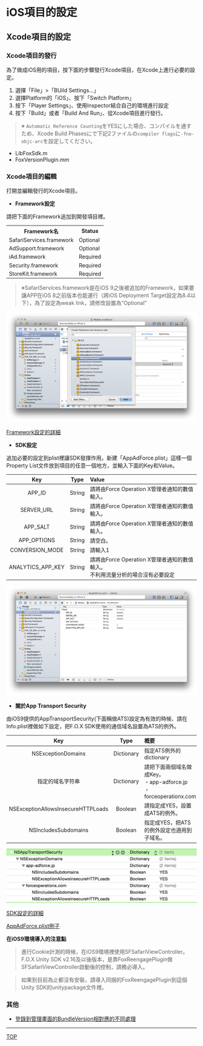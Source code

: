 # iOS項目的設定

## **Xcode項目的設定**

### Xcode項目的發行

為了做成iOS用的項目，按下面的步驟發行Xcode項目，在Xcode上進行必要的設定。

1. 選擇「File」>「BUild Settings…」
2. 選擇Platform的「iOS」、按下「Switch Platform」
3. 按下「Player Settings」、使用Inspector結合自己的環境進行設定
4. 	按下「Build」或者「Build And Run」、從Xcode項目進行發行。

> ※ `Automatic Reference Counting`をYESにした場合、コンパイルを通すため、Xcode Build Phasesにで下記2ファイルの`compiler flags`に`-fno-objc-arc`を設定してください。
* LibFoxSdk.m
* FoxVersionPlugin.mm

### Xcode項目的編輯

打開並編輯發行的Xcode項目。

* **Framework設定**

請把下面的Framework追加到開發項目裡。

<table>
<tr><th>Framework名</th><th>Status</th></tr>
<tr><td>SafariServices.framework</td><td>Optional</td></tr>
<tr><td>AdSupport.framework</td><td>Optional</td></tr>
<tr><td>iAd.framework </td><td>Required</td></tr>
<tr><td>Security.framework </td><td>Required </td></tr>
<tr><td>StoreKit.framework </td><td>Required </td></tr>
</table>

> ※SafariServices.framework是在iOS 9之後被追加的Framework，如果要讓APP在iOS 8之前版本也能運行（將iOS Deployment Target設定為8.4以下），為了設定為weak link，請修改設置為”Optional”

![Framework設定01](/lang/zh-tw/doc/integration/ios/config_framework/img01.png)

[Framework設定的詳細](/lang/zh-tw/doc/integration/ios/config_framework/README.md)

* **SDK設定**

追加必要的設定到plist裡讓SDK發揮作用。新建「AppAdForce.plist」這樣一個Property List文件放到項目的任意一個地方，並輸入下面的Key和Value。

Key | Type | Value
:---: | :---: | :---
APP_ID | String | 請將由Force Operation X管理者通知的數值輸入。
SERVER_URL | String | 請將由Force Operation X管理者通知的數值輸入。
APP_SALT | String | 請將由Force Operation X管理者通知的數值輸入。
APP_OPTIONS | String | 請空白。
CONVERSION_MODE | String | 請輸入1
ANALYTICS_APP_KEY | String | 請將由Force Operation X管理者通知的數值輸入。<br />不利用流量分析的場合沒有必要設定


![Framework設定01](/lang/zh-tw/doc/integration/ios/config_plist/img05.png)

* **關於App Transport Security**

由iOS9提供的AppTransportSecurity(下面稱做ATS)設定為有效的時候、請在Info.plist裡做如下設定，把F.O.X SDK使用的通信域名設置為ATS的例外。

Key | Type | 概要
:---: | :---: | :---
NSExceptionDomains|Dictionary|指定ATS例外的dictionary
指定的域名字符串|Dictionary|請把下面兩個域名做成Key。<br>・app-adforce.jp<br>・forceoperationx.com
NSExceptionAllowsInsecureHTTPLoads|Boolean|請指定成YES，設置成ATS的例外。
NSIncludesSubdomains|Boolean|指定成YES，把ATS的例外設定也適用到子域名。

![ATS設定](/lang/zh-tw/doc/integration/ios/config_plist/img06.png)

[SDK設定的詳細](/lang/zh-tw/doc/integration/ios/config_plist/README.md)

[AppAdForce.plist例子](/lang/zh-tw/doc/integration/ios/config_plist/AppAdForce.plist)

**在iOS9環境導入的注意點**

> 進行Cookie計測的時候，在iOS9環境裡使用SFSafariViewController。
F.O.X Unity SDK v2.16及以後版本，是靠FoxReengagePlugin做SFSafariViewController啟動後的控制，請務必導入。

> 如果到目前為止都沒有安裝，請導入同捆的FoxReengagePlugin到這個Unity SDK的unitypackage文件裡。

### 其他

* [登錄到管理畫面的BundleVersion相對應的不同處理](./check_version/README.md)

---
[TOP](/lang/zh-tw/README.md)

